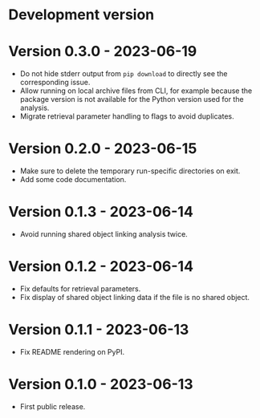 # Development version

# Version 0.3.0 - 2023-06-19

* Do not hide stderr output from `pip download` to directly see the corresponding issue.
* Allow running on local archive files from CLI, for example because the package version is not available for the Python version used for the analysis.
* Migrate retrieval parameter handling to flags to avoid duplicates.

# Version 0.2.0 - 2023-06-15

* Make sure to delete the temporary run-specific directories on exit.
* Add some code documentation.

# Version 0.1.3 - 2023-06-14

* Avoid running shared object linking analysis twice.

# Version 0.1.2 - 2023-06-14

* Fix defaults for retrieval parameters.
* Fix display of shared object linking data if the file is no shared object.

# Version 0.1.1 - 2023-06-13

* Fix README rendering on PyPI.

# Version 0.1.0 - 2023-06-13

* First public release.
